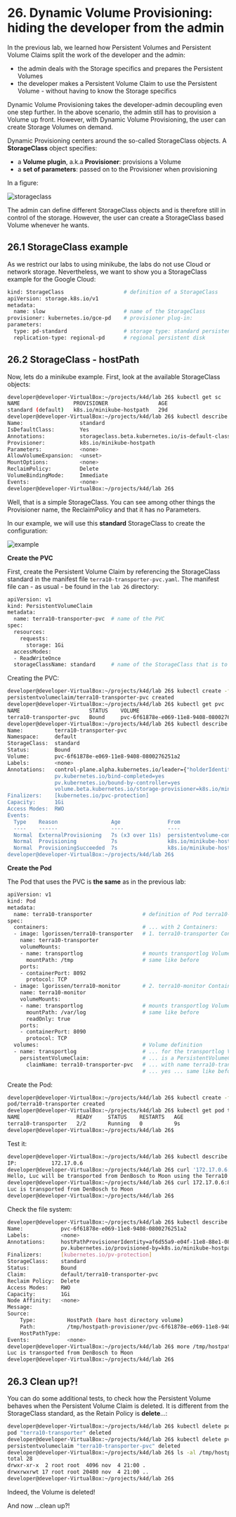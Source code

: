 # 26. Dynamic Volume Provisioning: hiding the developer from the admin

In the previous lab, we learned how Persistent Volumes and Persistent Volume Claims split the work of the developer and the admin:
- the admin deals with the Storage specifics and prepares the Persistent Volumes
- the developer makes a Persistent Volume Claim to use the Persistent Volume - without having to know the Storage specifics  

Dynamic Volume Provisioning takes the developer-admin decoupling even one step further. In the above scenario, the admin still has to provision a Volume up front. However, with Dynamic Volume Provisioning, the user can create Storage Volumes on demand. 

Dynamic Provisioning centers around the so-called StorageClass objects. A **StorageClass** object specifies:

- a **Volume plugin**, a.k.a **Provisioner**: provisions a Volume
- a **set of parameters**: passed on to the Provisioner when provisioning 


In a figure:

![storageclass](img/lab26-dynamic-volumes.png)


The admin can define different StorageClass objects and is therefore still in control of the storage. However, the user can create a StorageClass based Volume whenever he wants.


## 26.1 StorageClass example

As we restrict our labs to using minikube, the labs do not use Cloud or network storage. Nevertheless, we want to show you a StorageClass example for the Google Cloud:

```bash
kind: StorageClass                   # definition of a StorageClass
apiVersion: storage.k8s.io/v1
metadata:
  name: slow                         # name of the StorageClass
provisioner: kubernetes.io/gce-pd    # provisioner plug-in: 
parameters:
  type: pd-standard                  # storage type: standard persistent disk
  replication-type: regional-pd      # regional persistent disk
```

## 26.2 StorageClass - hostPath

Now, lets do a minikube example. First, look at the available StorageClass objects:

```bash
developer@developer-VirtualBox:~/projects/k4d/lab 26$ kubectl get sc
NAME                 PROVISIONER                AGE
standard (default)   k8s.io/minikube-hostpath   29d
developer@developer-VirtualBox:~/projects/k4d/lab 26$ kubectl describe sc standard 
Name:                  standard
IsDefaultClass:        Yes
Annotations:           storageclass.beta.kubernetes.io/is-default-class=true
Provisioner:           k8s.io/minikube-hostpath
Parameters:            <none>
AllowVolumeExpansion:  <unset>
MountOptions:          <none>
ReclaimPolicy:         Delete
VolumeBindingMode:     Immediate
Events:                <none>
developer@developer-VirtualBox:~/projects/k4d/lab 26$
```

Well, that is a simple StorageClass. You can see among other things the Provisioner name, the ReclaimPolicy and that it has no Parameters. 

In our example, we will use this **standard** StorageClass to create the configuration:

![example](img/lab26-dynamic-volumes-example.png)

**Create the PVC**

First, create the Persistent Volume Claim by referencing the StorageClass standard in the manifest file `terra10-transporter-pvc.yaml`. The manifest file can - as usual - be found in the `lab 26` directory:

```bash
apiVersion: v1
kind: PersistentVolumeClaim
metadata:
  name: terra10-transporter-pvc  # name of the PVC
spec:
  resources:
    requests:
      storage: 1Gi
  accessModes:
  - ReadWriteOnce
  storageClassName: standard     # name of the StorageClass that is to be used
```

Creating the PVC:

```bash
developer@developer-VirtualBox:~/projects/k4d/lab 26$ kubectl create -f terra10-transporter-pvc.yaml 
persistentvolumeclaim/terra10-transporter-pvc created
developer@developer-VirtualBox:~/projects/k4d/lab 26$ kubectl get pvc
NAME                      STATUS    VOLUME                                     CAPACITY   ACCESS MODES   STORAGECLASS   AGE
terra10-transporter-pvc   Bound     pvc-6f61878e-e069-11e8-9408-0800276251a2   1Gi        RWO            standard       5s
developer@developer-VirtualBox:~/projects/k4d/lab 26$ kubectl describe pvc terra10-transporter-pvc 
Name:          terra10-transporter-pvc
Namespace:     default
StorageClass:  standard
Status:        Bound
Volume:        pvc-6f61878e-e069-11e8-9408-0800276251a2
Labels:        <none>
Annotations:   control-plane.alpha.kubernetes.io/leader={"holderIdentity":"af6d55ea-e04f-11e8-88e1-0800276251a2","leaseDurationSeconds":15,"acquireTime":"2018-11-04T19:40:11Z","renewTime":"2018-11-04T19:40:17Z","lea...
               pv.kubernetes.io/bind-completed=yes
               pv.kubernetes.io/bound-by-controller=yes
               volume.beta.kubernetes.io/storage-provisioner=k8s.io/minikube-hostpath
Finalizers:    [kubernetes.io/pvc-protection]
Capacity:      1Gi
Access Modes:  RWO
Events:
  Type    Reason                 Age               From                                                           Message
  ----    ------                 ----              ----                                                           -------
  Normal  ExternalProvisioning   7s (x3 over 11s)  persistentvolume-controller                                    waiting for a volume to be created, either by external provisioner "k8s.io/minikube-hostpath" or manually created by system administrator
  Normal  Provisioning           7s                k8s.io/minikube-hostpath af6d55ea-e04f-11e8-88e1-0800276251a2  External provisioner is provisioning volume for claim "default/terra10-transporter-pvc"
  Normal  ProvisioningSucceeded  7s                k8s.io/minikube-hostpath af6d55ea-e04f-11e8-88e1-0800276251a2  Successfully provisioned volume pvc-6f61878e-e069-11e8-9408-0800276251a2
developer@developer-VirtualBox:~/projects/k4d/lab 26$
```

**Create the Pod**

The Pod that uses the PVC is **the same** as in the previous lab:

```bash
apiVersion: v1
kind: Pod
metadata:
  name: terra10-transporter                # definition of Pod terra10-transporter
spec:
  containers:                              # ... with 2 Containers:
  - image: lgorissen/terra10-transporter   # 1. terra10-transporter Container
    name: terra10-transporter
    volumeMounts:
    - name: transportlog                   # mounts transportlog Volume
      mountPath: /tmp                      # same like before
    ports:
    - containerPort: 8092
      protocol: TCP
  - image: lgorissen/terra10-monitor       # 2. terra10-monitor Container
    name: terra10-monitor
    volumeMounts:
    - name: transportlog                   # mounts transportlog Volume
      mountPath: /var/log                  # same like before
      readOnly: true
    ports:
    - containerPort: 8090
      protocol: TCP
  volumes:                                 # Volume definition
  - name: transportlog                     # ... for the transportlog Volume
    persistentVolumeClaim:                 # ... is a PersistentVolumeClaim
      claimName: terra10-transporter-pvc   # ... with name terra10-transporter-pvc
                                           # ... yes ... same like before!
```

Create the Pod:

```bash
developer@developer-VirtualBox:~/projects/k4d/lab 26$ kubectl create -f terra10-transporter.yaml 
pod/terra10-transporter created
developer@developer-VirtualBox:~/projects/k4d/lab 26$ kubectl get pod terra10-transporter 
NAME                  READY     STATUS    RESTARTS   AGE
terra10-transporter   2/2       Running   0          9s
developer@developer-VirtualBox:~/projects/k4d/lab 26$ 
```

Test it:

```bash
developer@developer-VirtualBox:~/projects/k4d/lab 26$ kubectl describe pod terra10-transporter | grep "^IP:"
IP:           172.17.0.6
developer@developer-VirtualBox:~/projects/k4d/lab 26$ curl '172.17.0.6:8090/?name=Luc&from=DenBosch&to=Moon'
Hello, Luc will be transported from DenBosch to Moon using the Terra10 transporter service
developer@developer-VirtualBox:~/projects/k4d/lab 26$ curl 172.17.0.6:8092
Luc is transported from DenBosch to Moon
developer@developer-VirtualBox:~/projects/k4d/lab 26$
```

Check the file system:

```bash
developer@developer-VirtualBox:~/projects/k4d/lab 26$ kubectl describe pv pvc-6f61878e-e069-11e8-9408-0800276251a2 
Name:            pvc-6f61878e-e069-11e8-9408-0800276251a2
Labels:          <none>
Annotations:     hostPathProvisionerIdentity=af6d55a9-e04f-11e8-88e1-0800276251a2
                 pv.kubernetes.io/provisioned-by=k8s.io/minikube-hostpath
Finalizers:      [kubernetes.io/pv-protection]
StorageClass:    standard
Status:          Bound
Claim:           default/terra10-transporter-pvc
Reclaim Policy:  Delete
Access Modes:    RWO
Capacity:        1Gi
Node Affinity:   <none>
Message:         
Source:
    Type:          HostPath (bare host directory volume)
    Path:          /tmp/hostpath-provisioner/pvc-6f61878e-e069-11e8-9408-0800276251a2
    HostPathType:  
Events:            <none>
developer@developer-VirtualBox:~/projects/k4d/lab 26$ more /tmp/hostpath-provisioner/pvc-6f61878e-e069-11e8-9408-0800276251a2/transporter.log 
Luc is transported from DenBosch to Moon
developer@developer-VirtualBox:~/projects/k4d/lab 26$ 
```

## 26.3 Clean up?!

You can do some additional tests, to check how the Persistent Volume behaves when the Persistent Volume Claim is deleted. It is different from the StorageClass standard, as the Retain Policy is **delete**...:

```bash
developer@developer-VirtualBox:~/projects/k4d/lab 26$ kubectl delete pod terra10-transporter 
pod "terra10-transporter" deleted
developer@developer-VirtualBox:~/projects/k4d/lab 26$ kubectl delete pvc terra10-transporter-pvc 
persistentvolumeclaim "terra10-transporter-pvc" deleted
developer@developer-VirtualBox:~/projects/k4d/lab 26$ ls -al /tmp/hostpath-provisioner/
total 28
drwxr-xr-x  2 root root  4096 nov  4 21:00 .
drwxrwxrwt 17 root root 20480 nov  4 21:00 ..
developer@developer-VirtualBox:~/projects/k4d/lab 26$
```

Indeed, the Volume is deleted!

And now ...clean up?!

